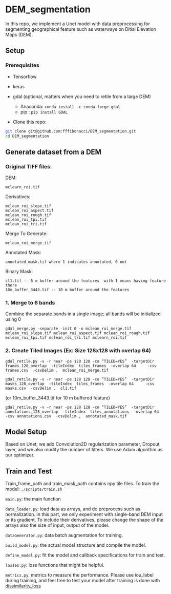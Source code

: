 # DEM_segmentation

In this repo, we implement a Unet model with data preprocessing for segmenting geographical feature such as waterways on Ditial Elevation Maps (DEM).

## Setup

### Prerequisites
- Tensorflow
- keras
- gdal (optional, matters when you need to retile from a large DEM)
  + Anaconda: `conda install -c conda-forge gdal`
  + pip : `pip install GDAL`

- Clone this repo:
```bash
git clone git@github.com:fffibonacci/DEM_segmentation.git
cd DEM_segmentation
```

## Generate dataset from a DEM
###  Original TIFF files: 

  DEM:
  
    mclearn_roi.tif

  Derivatives:
  
    mclean_roi_slope.tif 
    mclean_roi_aspect.tif 
    mclean_roi_rough.tif 
    mclean_roi_tpi.tif 
    mclean_roi_tri.tif
  

  Merge To Generate:
  
    mclean_roi_merge.tif 

  Annotated Mask:
  
    annotated_mask.tif where 1 indicates annotated, 0 not

  Binary Mask:
  
    cl1.tif -- 5 m buffer around the features  with 1 means having feature there
    10m_buffer_3443.tif -- 10 m buffer around the features 

  
### 1.  Merge to 6 bands 
Combine the separate bands in a single image;  all bands will be initialized using 0 

```gdal_merge.py -separate -init 0 -o mclean_roi_merge.tif mclean_roi_slope.tif mclean_roi_aspect.tif mclean_roi_rough.tif mclean_roi_tpi.tif mclean_roi_tri.tif mclearn_roi.tif```

### 2. Create Tiled Images (Ex: Size 128x128 with overlap 64)

```
gdal_retile.py -v -r near -ps 128 128 -co “TILED=YES”  -targetDir frames_128_overlap  -tileIndex  tiles_frames  -overlap 64     -csv frames.csv  -csvDelim ,  mclean_roi_merge.tif 
```
```
gdal_retile.py -v -r near -ps 128 128 -co “TILED=YES”  -targetDir masks_128_overlap  -tileIndex  tiles_frames  -overlap 64     -csv masks.csv  -csvDelim ,  cl1.tif 
```

(or  10m_buffer_3443.tif for 10 m buffered feature)

```
gdal_retile.py -v -r near -ps 128 128 -co “TILED=YES”  -targetDir annotations_128_overlap  -tileIndex  tiles_annotations  -overlap 64     -csv annotations.csv  -csvDelim ,  annotated_mask.tif 
```

## Model Setup
Based on Unet, we add Convolution2D regularization parameter, Dropout layer, and we also modify the number of filters. We use Adam algorithm as our optimizer.

## Train and Test 
Train_frame_path and train_mask_path contains npy tile files.
To train the model:  ```./scripts/train.sh```

  ```main.py```: the main function
  
  ```data_loader.py```: load data as arrays, and do preprocess such as normalization. In this part, we only experiment with single-band DEM input or its gradient. To include their derivatives, please change the shape of the arrays also the size of input, output of the model.
  
  ```dataGenerator.py```: data batch augmentation for training.
  
  ```build_model.py```: the actual model structure and compile the model.
  
  ```define_model.py```: fit the model and callback specifications for train and test.
  
  ```losses.py```: loss functions that might be helpful.
  
  ```metrics.py```: metrics to measure the performance.
            Please use iou_label during training, and feel free to test your model after training is done with [dissimilarity_loss](https://github.com/fffibonacci/DEM_segmentation/blob/master/losses.py#L11)
 
 
 

